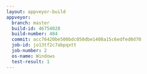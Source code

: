 ```yaml
---
layout: appveyor-build
appveyor:
  branch: master
  build-id: 46754028
  build-number: 484
  commit: acc76420be500bdc050dbe1408a15c6edfed0d70
  job-id: jo13tf2c7abpqxtt
  job-number: 2
  os-name: Windows
  test-result: 1
---
```

